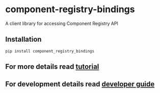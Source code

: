 # component-registry-bindings
A client library for accessing Component Registry API

## Installation

```
pip install component_registry_bindings
```

## For more details read [tutorial](TUTORIAL.md)

## For development details read [developer guide](DEVELOP.md)
